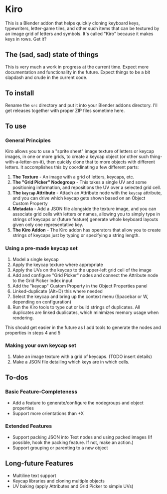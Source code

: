 # Kiro

This is a Blender addon that helps quickly cloning keyboard keys, typewriters, letter-game tiles,
and other such items that can be textured by an image grid of letters and symbols. It's called "Kiro" because it
makes keys in rows. Get it?

## The (sad, sad) state of things

This is very much a work in progress at the current time. Expect more documentation and functionality
in the future. Expect things to be a bit slapdash and crude in the current code.

## To install

Rename the `src` directory and put it into your Blender addons directory. I'll get releases together with
proper ZIP files sometime here.

## To use

### General Principles

Kiro allows you to use a "sprite sheet" image texture of letters or keycap images, in one or more grids, to
create a keycap object (or other such thing-with-a-letter-on-it), then quickly clone that to more objects with
different letters. It accomplishes this by coordinating a few different parts:

1. **The Texture** - An image with a grid of letters, keycaps, etc.
2. **The "Grid Picker" Nodegroup** - This takes a single UV and some positioning information, and repositions
   the UV over a selected grid cell.
3. **The `keycap` Attribute** - Attach an Attribute node with the `keycap` attribute, and you can drive which
   keycap gets shown based on an Object Custom Property
4. **Metadata** - Add a JSON file alongside the texture image, and you can associate grid cells with letters or
   names, allowing you to simply type in strings of keycaps or (future feature) generate whole keyboard layouts
   given only one representative key. 
5. **The Kiro Addon** - The Kiro addon has operators that allow you to create strings of keycaps just by
   typing or specifying a string length.

### Using a pre-made keycap set

1. Model a single keycap
2. Apply the keycap texture where appropriate
3. Apply the UVs on the keycap to the upper-left grid cell of the image
4. Add and configure "Grid Picker" nodes and connect the Attribute node to the Grid Picker Index input
5. Add the "keycap" Custom Property in the Object Properties panel
6. Linked-duplicate (Alt+D) this where needed
7. Select the keycap and bring up the context menu (Spacebar or W, depending on configuration)
8. Run the Kiro tools to type out or build strings of duplicates. All duplicates are linked duplicates, which
   minimizes memory usage when rendering.

This should get easier in the future as I add tools to generate the nodes and properties in steps 4 and 5

### Making your own keycap set

1. Make an image texture with a grid of keycaps. (TODO insert details)
2. Make a JSON file detailing which keys are in which cells.

## To-dos

### Basic Feature-Completeness

* Add a feature to generate/configure the nodegroups and object properties
* Support more orientations than +X

### Extended Features

* Support packing JSON into Text nodes and using packed images (If possible, hook the packing feature. If not, make an action.)
* Support grouping or parenting to a new object

## Long-future Features

* Multiline text support
* Keycap libraries and cloning multiple objects
* UV baking (apply Attributes and Grid Picker to simple UVs)
